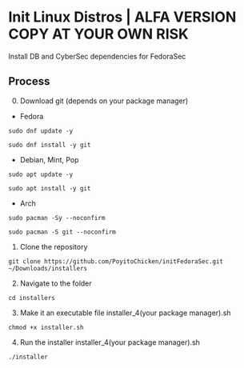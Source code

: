 # Init Linux Distros | ALFA VERSION COPY AT YOUR OWN RISK
Install DB and CyberSec dependencies for FedoraSec

## Process
0. Download git (depends on your package manager)
* Fedora
````
sudo dnf update -y
````
````
sudo dnf install -y git
````
* Debian, Mint, Pop
````
sudo apt update -y
````
````
sudo apt install -y git
````
* Arch
````
sudo pacman -Sy --noconfirm
````
````
sudo pacman -S git --noconfirm
````
1. Clone the repository  
```
git clone https://github.com/PoyitoChicken/initFedoraSec.git ~/Downloads/installers
```
2. Navigate to the folder
```
cd installers
```
3. Make it an executable file installer_4(your package manager).sh
```
chmod +x installer.sh
```
4. Run the installer installer_4(your package manager).sh
```
./installer
```
